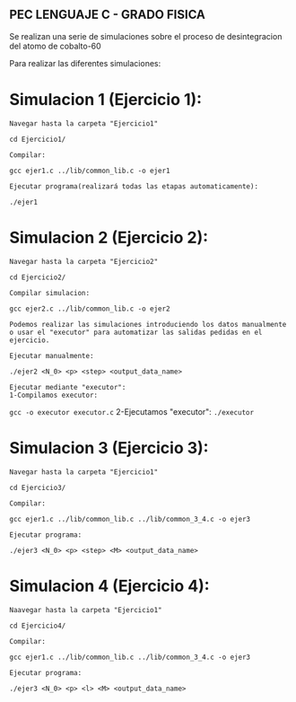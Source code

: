 ## PEC LENGUAJE C - GRADO FISICA

Se realizan una serie de simulaciones sobre el proceso de desintegracion del atomo de cobalto-60

Para realizar las diferentes simulaciones: 

# Simulacion 1 (Ejercicio 1): 

	Navegar hasta la carpeta "Ejercicio1"

``
cd Ejercicio1/
``

	Compilar: 

``
gcc ejer1.c ../lib/common_lib.c -o ejer1
``

	Ejecutar programa(realizará todas las etapas automaticamente):

``
./ejer1 
``

# Simulacion 2 (Ejercicio 2):

	Navegar hasta la carpeta "Ejercicio2"
``
cd Ejercicio2/
``

	Compilar simulacion: 
``
gcc ejer2.c ../lib/common_lib.c -o ejer2
``

	Podemos realizar las simulaciones introduciendo los datos manualmente o usar el "executor" para automatizar las salidas pedidas en el ejercicio.
	
	Ejecutar manualmente:

``
./ejer2 <N_0> <p> <step> <output_data_name>
``

	Ejecutar mediante "executor":
	1-Compilamos executor:

``
gcc -o executor executor.c
``
	2-Ejecutamos "executor":
``
./executor
``

# Simulacion 3 (Ejercicio 3):

	Navegar hasta la carpeta "Ejercicio1"

``
cd Ejercicio3/
``

	Compilar: 

``
gcc ejer1.c ../lib/common_lib.c ../lib/common_3_4.c -o ejer3
``

	Ejecutar programa:

``
./ejer3 <N_0> <p> <step> <M> <output_data_name>
``

# Simulacion 4 (Ejercicio 4):

	Naavegar hasta la carpeta "Ejercicio1"

``
cd Ejercicio4/
``

	Compilar: 

``
gcc ejer1.c ../lib/common_lib.c ../lib/common_3_4.c -o ejer3
``

	Ejecutar programa:
	
``
./ejer3 <N_0> <p> <l> <M> <output_data_name> 
``
